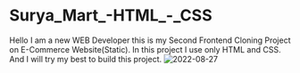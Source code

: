 # Surya_Mart_-HTML_-_CSS
Hello I am a new WEB Developer this is my Second Frontend Cloning Project on E-Commerce Website(Static). In this project I use only HTML and CSS. And I will try my best to build this project.
![2022-08-27](https://user-images.githubusercontent.com/111687485/214871033-01a5527e-fa11-4376-89a6-2b95d051bcae.png)

